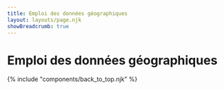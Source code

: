 ```yaml
---
title: Emploi des données géographiques
layout: layouts/page.njk
showBreadcrumb: true
---
```


# Emploi des données géographiques



 
{% include "components/back_to_top.njk" %}
